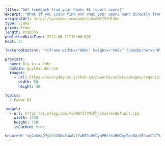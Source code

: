 ```yaml
---
title: "Get feedback from your Power BI report users!"
excerpt: "What if you could find out what your users want directly from your Power BI Reports? What if users could submit bugs and feedback for your report? Adam shows you a way to do it!  Connect with Chris: https://twitter.com/ChrisHamill17  📢 Become a member: https://guyinacu.be/membership \r \r *******************"
originalUrl: https://youtube.com/watch?v=0WfITrMl0hc
type: video
price: Free
length: PT5M35S
publishedDateTime: 2022-08-11T15:00:00Z
heat: 51

featuredContent: "<iframe width=\"800\" height=\"500\" frameborder=\"0\" src=\"https://www.youtube.com/embed/0WfITrMl0hc\" allow=\"accelerometer; autoplay; encrypted-media; gyroscope; picture-in-picture\" allowfullscreen></iframe>"

provider:
  name: Guy in a Cube
  domain: guyinacube.com
  images:
    - url: https://everyday-cc.github.io/powerbi/assets/images/organizations/guyinacube.com-50x50.jpg
      width: 50
      height: 50

topics:
  - Power BI

images:
  - url: https://i.ytimg.com/vi/0WfITrMl0hc/maxresdefault.jpg
    width: 1280
    height: 720
    isCached: true

secured: "vg2xbXqO7yV/QVdUoIwWdVtYwB20nDGOynPMdlbaBHDmyIqsNO/d6LenCR/TuXxz0q9j+o8tL1THTsicX9yyJRu1dqeUzss0gHiMoY9v3CEn63VlYEhTK72jg4v5oRiAw0a5X19Esn0HbUp0gzDaTP1H8pF5dAT676JAfIVPXYjmn9eSJPTCFR0wgj3zxRok2MzbNQ3IhZ4xwGF52S6XZa74VMPI6joHmmfZMwNd+l12LifZK2BVOz9aspcCLjEMZOILvTmR/vBH9FZxXfOq/91m6rQ45QKnOJP+VVh1thXFlu5uMa0GcuwQZ/q5xNEfe5BbS3nQNsQlCi2bloU+5L5invVh00xsZJ4i+YLZVGkaOB3TWT7FbE3Kw5xBzU0j4CNrjzAmoAEV5oofMAMMet8SdqPTX3rFvHqc86cQ6YE=;lx0fiS4ImCZAcnr+QU2udg=="
---
```



